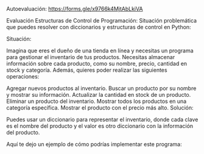  Autoevaluación: https://forms.gle/x9766k4MjtAbLkiVA


Evaluación Estructuras de Control de Programación:
Situación problemática que puedes resolver con diccionarios y estructuras de control en Python:

Situación:

Imagina que eres el dueño de una tienda en línea y necesitas un programa para gestionar el inventario de tus productos. Necesitas almacenar información sobre cada producto, como su nombre, precio, cantidad en stock y categoría. Además, quieres poder realizar las siguientes operaciones:

Agregar nuevos productos al inventario.
Buscar un producto por su nombre y mostrar su información.
Actualizar la cantidad en stock de un producto.
Eliminar un producto del inventario.
Mostrar todos los productos en una categoría específica.
Mostrar el producto con el precio más alto.
Solución:

Puedes usar un diccionario para representar el inventario, donde cada clave es el nombre del producto y el valor es otro diccionario con la información del producto.

Aquí te dejo un ejemplo de cómo podrías implementar este programa:
